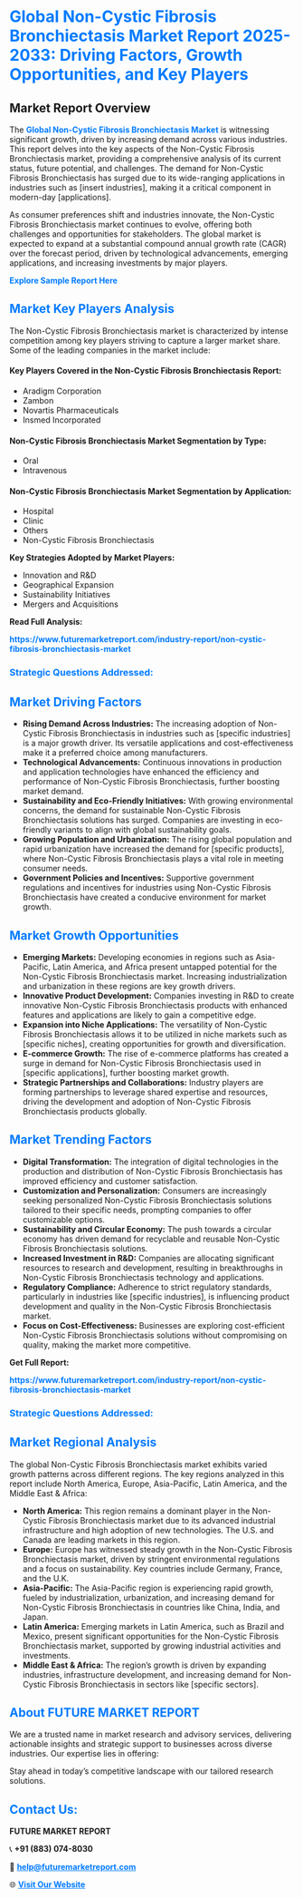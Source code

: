 <h1 style="color: #007BFF;">Global Non-Cystic Fibrosis Bronchiectasis Market Report 2025-2033: Driving Factors, Growth Opportunities, and Key Players</h1>

<section id="overview">
<h2>Market Report Overview</h2>
<p>The <a href="https://www.futuremarketreport.com/industry-report/non-cystic-fibrosis-bronchiectasis-market" style="color: #007BFF; text-decoration: none;"><strong>Global Non-Cystic Fibrosis Bronchiectasis Market</strong></a> is witnessing significant growth, driven by increasing demand across various industries. This report delves into the key aspects of the Non-Cystic Fibrosis Bronchiectasis market, providing a comprehensive analysis of its current status, future potential, and challenges. The demand for Non-Cystic Fibrosis Bronchiectasis has surged due to its wide-ranging applications in industries such as [insert industries], making it a critical component in modern-day [applications].</p>
<p>As consumer preferences shift and industries innovate, the Non-Cystic Fibrosis Bronchiectasis market continues to evolve, offering both challenges and opportunities for stakeholders. The global market is expected to expand at a substantial compound annual growth rate (CAGR) over the forecast period, driven by technological advancements, emerging applications, and increasing investments by major players.</p>
</section>

<section id="overview">
<p><a href="https://www.futuremarketreport.com/request-sample/reportId=123692" style="color: #007BFF; text-decoration: none;"><strong>Explore Sample Report Here</strong></a></p>
</section>

<section id="key-players">
<h2 style="color: #007BFF;">Market Key Players Analysis</h2>
<p>The Non-Cystic Fibrosis Bronchiectasis market is characterized by intense competition among key players striving to capture a larger market share. Some of the leading companies in the market include:</p>
<h4>Key Players Covered in the Non-Cystic Fibrosis Bronchiectasis Report:</h4>
<ul><li>Aradigm Corporation</li><li>Zambon</li><li>Novartis Pharmaceuticals</li><li>Insmed Incorporated</li></ul>
<h4>Non-Cystic Fibrosis Bronchiectasis Market Segmentation by Type:</h4>
<ul><li>Oral</li><li>Intravenous</li></ul>

<h4>Non-Cystic Fibrosis Bronchiectasis Market Segmentation by Application:</h4>
<ul><li>Hospital</li><li>Clinic</li><li>Others</li><li>Non-Cystic Fibrosis Bronchiectasis</li></ul>
<p><strong>Key Strategies Adopted by Market Players:</strong></p>
<ul>
<li>Innovation and R&D</li>
<li>Geographical Expansion</li>
<li>Sustainability Initiatives</li>
<li>Mergers and Acquisitions</li>
</ul>
</section>

<section>
<p><strong>Read Full Analysis: </strong></p><a href="https://www.futuremarketreport.com/industry-report/non-cystic-fibrosis-bronchiectasis-market" style="color: #007BFF; text-decoration: none;"><strong>https://www.futuremarketreport.com/industry-report/non-cystic-fibrosis-bronchiectasis-market</strong></a>
<h3 style="color: #007BFF;">Strategic Questions Addressed:</h3>
</section>

<section id="driving-factors">
<h2 style="color: #007BFF;">Market Driving Factors</h2>
<ul>
<li><strong>Rising Demand Across Industries:</strong> The increasing adoption of Non-Cystic Fibrosis Bronchiectasis in industries such as [specific industries] is a major growth driver. Its versatile applications and cost-effectiveness make it a preferred choice among manufacturers.</li>
<li><strong>Technological Advancements:</strong> Continuous innovations in production and application technologies have enhanced the efficiency and performance of Non-Cystic Fibrosis Bronchiectasis, further boosting market demand.</li>
<li><strong>Sustainability and Eco-Friendly Initiatives:</strong> With growing environmental concerns, the demand for sustainable Non-Cystic Fibrosis Bronchiectasis solutions has surged. Companies are investing in eco-friendly variants to align with global sustainability goals.</li>
<li><strong>Growing Population and Urbanization:</strong> The rising global population and rapid urbanization have increased the demand for [specific products], where Non-Cystic Fibrosis Bronchiectasis plays a vital role in meeting consumer needs.</li>
<li><strong>Government Policies and Incentives:</strong> Supportive government regulations and incentives for industries using Non-Cystic Fibrosis Bronchiectasis have created a conducive environment for market growth.</li>
</ul>
</section>

<section id="growth-opportunities">
<h2 style="color: #007BFF;">Market Growth Opportunities</h2>
<ul>
<li><strong>Emerging Markets:</strong> Developing economies in regions such as Asia-Pacific, Latin America, and Africa present untapped potential for the Non-Cystic Fibrosis Bronchiectasis market. Increasing industrialization and urbanization in these regions are key growth drivers.</li>
<li><strong>Innovative Product Development:</strong> Companies investing in R&D to create innovative Non-Cystic Fibrosis Bronchiectasis products with enhanced features and applications are likely to gain a competitive edge.</li>
<li><strong>Expansion into Niche Applications:</strong> The versatility of Non-Cystic Fibrosis Bronchiectasis allows it to be utilized in niche markets such as [specific niches], creating opportunities for growth and diversification.</li>
<li><strong>E-commerce Growth:</strong> The rise of e-commerce platforms has created a surge in demand for Non-Cystic Fibrosis Bronchiectasis used in [specific applications], further boosting market growth.</li>
<li><strong>Strategic Partnerships and Collaborations:</strong> Industry players are forming partnerships to leverage shared expertise and resources, driving the development and adoption of Non-Cystic Fibrosis Bronchiectasis products globally.</li>
</ul>
</section>

<section id="trending-factors">
<h2 style="color: #007BFF;">Market Trending Factors</h2>
<ul>
<li><strong>Digital Transformation:</strong> The integration of digital technologies in the production and distribution of Non-Cystic Fibrosis Bronchiectasis has improved efficiency and customer satisfaction.</li>
<li><strong>Customization and Personalization:</strong> Consumers are increasingly seeking personalized Non-Cystic Fibrosis Bronchiectasis solutions tailored to their specific needs, prompting companies to offer customizable options.</li>
<li><strong>Sustainability and Circular Economy:</strong> The push towards a circular economy has driven demand for recyclable and reusable Non-Cystic Fibrosis Bronchiectasis solutions.</li>
<li><strong>Increased Investment in R&D:</strong> Companies are allocating significant resources to research and development, resulting in breakthroughs in Non-Cystic Fibrosis Bronchiectasis technology and applications.</li>
<li><strong>Regulatory Compliance:</strong> Adherence to strict regulatory standards, particularly in industries like [specific industries], is influencing product development and quality in the Non-Cystic Fibrosis Bronchiectasis market.</li>
<li><strong>Focus on Cost-Effectiveness:</strong> Businesses are exploring cost-efficient Non-Cystic Fibrosis Bronchiectasis solutions without compromising on quality, making the market more competitive.</li>
</ul>
</section>

<section>
<p><strong>Get Full Report: </strong></p><a href="https://www.futuremarketreport.com/industry-report/non-cystic-fibrosis-bronchiectasis-market" style="color: #007BFF; text-decoration: none;"><strong>https://www.futuremarketreport.com/industry-report/non-cystic-fibrosis-bronchiectasis-market</strong></a>
<h3 style="color: #007BFF;">Strategic Questions Addressed:</h3>
</section>


<section id="regional-analysis">
<h2 style="color: #007BFF;">Market Regional Analysis</h2>
<p>The global Non-Cystic Fibrosis Bronchiectasis market exhibits varied growth patterns across different regions. The key regions analyzed in this report include North America, Europe, Asia-Pacific, Latin America, and the Middle East & Africa:</p>
<ul>
<li><strong>North America:</strong> This region remains a dominant player in the Non-Cystic Fibrosis Bronchiectasis market due to its advanced industrial infrastructure and high adoption of new technologies. The U.S. and Canada are leading markets in this region.</li>
<li><strong>Europe:</strong> Europe has witnessed steady growth in the Non-Cystic Fibrosis Bronchiectasis market, driven by stringent environmental regulations and a focus on sustainability. Key countries include Germany, France, and the U.K.</li>
<li><strong>Asia-Pacific:</strong> The Asia-Pacific region is experiencing rapid growth, fueled by industrialization, urbanization, and increasing demand for Non-Cystic Fibrosis Bronchiectasis in countries like China, India, and Japan.</li>
<li><strong>Latin America:</strong> Emerging markets in Latin America, such as Brazil and Mexico, present significant opportunities for the Non-Cystic Fibrosis Bronchiectasis market, supported by growing industrial activities and investments.</li>
<li><strong>Middle East & Africa:</strong> The region’s growth is driven by expanding industries, infrastructure development, and increasing demand for Non-Cystic Fibrosis Bronchiectasis in sectors like [specific sectors].</li>
</ul>
</section>

<footer>
<h2 style="color: #007BFF;">About FUTURE MARKET REPORT</h2>
<p>We are a trusted name in market research and advisory services, delivering actionable insights and strategic support to businesses across diverse industries. Our expertise lies in offering:</p>

<p>Stay ahead in today’s competitive landscape with our tailored research solutions.</p>

<h2 style="color: #007BFF;">Contact Us:</h2>
<p><strong>FUTURE MARKET REPORT</strong></p>
<p>📞 <strong>+91 (883) 074-8030</strong></p>
<p>📧 <strong><a href="mailto:help@futuremarketreport.com" style="color: #007BFF;">help@futuremarketreport.com</a></strong></p>
<p>🌐 <strong><a href="https://www.futuremarketreport.com/" style="color: #007BFF;">Visit Our Website</a></strong></p>
</footer>